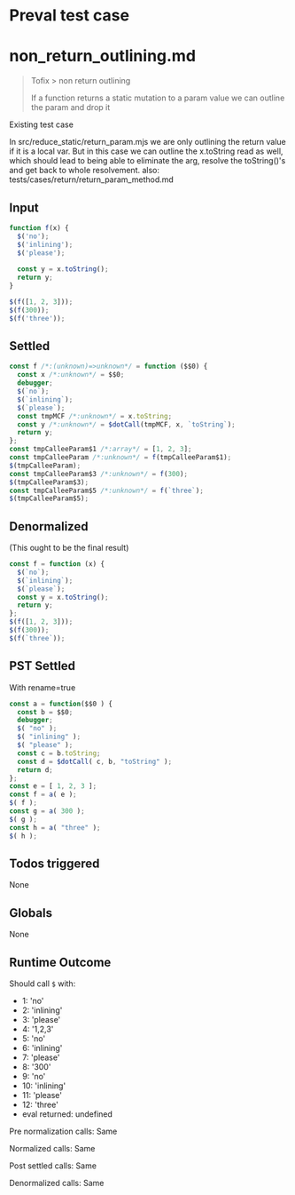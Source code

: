 # Preval test case

# non_return_outlining.md

> Tofix > non return outlining
>
> If a function returns a static mutation to a param value we can outline the param and drop it

Existing test case

In src/reduce_static/return_param.mjs we are only outlining
the return value if it is a local var. But in this case we can
outline the x.toString read as well, which should lead to being
able to eliminate the arg, resolve the toString()'s and get back
to whole resolvement.
also: tests/cases/return/return_param_method.md

## Input

`````js filename=intro
function f(x) {
  $('no');
  $('inlining');
  $('please');
  
  const y = x.toString();
  return y;
}

$(f([1, 2, 3]));
$(f(300));
$(f('three'));
`````


## Settled


`````js filename=intro
const f /*:(unknown)=>unknown*/ = function ($$0) {
  const x /*:unknown*/ = $$0;
  debugger;
  $(`no`);
  $(`inlining`);
  $(`please`);
  const tmpMCF /*:unknown*/ = x.toString;
  const y /*:unknown*/ = $dotCall(tmpMCF, x, `toString`);
  return y;
};
const tmpCalleeParam$1 /*:array*/ = [1, 2, 3];
const tmpCalleeParam /*:unknown*/ = f(tmpCalleeParam$1);
$(tmpCalleeParam);
const tmpCalleeParam$3 /*:unknown*/ = f(300);
$(tmpCalleeParam$3);
const tmpCalleeParam$5 /*:unknown*/ = f(`three`);
$(tmpCalleeParam$5);
`````


## Denormalized
(This ought to be the final result)

`````js filename=intro
const f = function (x) {
  $(`no`);
  $(`inlining`);
  $(`please`);
  const y = x.toString();
  return y;
};
$(f([1, 2, 3]));
$(f(300));
$(f(`three`));
`````


## PST Settled
With rename=true

`````js filename=intro
const a = function($$0 ) {
  const b = $$0;
  debugger;
  $( "no" );
  $( "inlining" );
  $( "please" );
  const c = b.toString;
  const d = $dotCall( c, b, "toString" );
  return d;
};
const e = [ 1, 2, 3 ];
const f = a( e );
$( f );
const g = a( 300 );
$( g );
const h = a( "three" );
$( h );
`````


## Todos triggered


None


## Globals


None


## Runtime Outcome


Should call `$` with:
 - 1: 'no'
 - 2: 'inlining'
 - 3: 'please'
 - 4: '1,2,3'
 - 5: 'no'
 - 6: 'inlining'
 - 7: 'please'
 - 8: '300'
 - 9: 'no'
 - 10: 'inlining'
 - 11: 'please'
 - 12: 'three'
 - eval returned: undefined

Pre normalization calls: Same

Normalized calls: Same

Post settled calls: Same

Denormalized calls: Same
